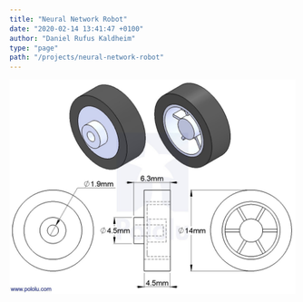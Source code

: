```yaml
---
title: "Neural Network Robot"
date: "2020-02-14 13:41:47 +0100"
author: "Daniel Rufus Kaldheim"
type: "page"
path: "/projects/neural-network-robot"
---
```



![Wheels](../../images/projects/neural-network-robot/images/A7212BEC-A75A-4CC8-8F56-D0408C15548F.jpg)
